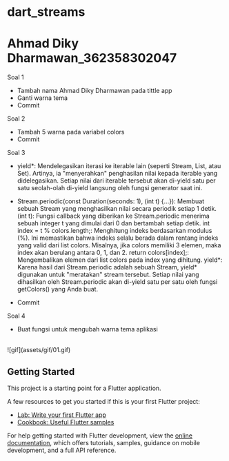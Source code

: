 # dart_streams

# Ahmad Diky Dharmawan_362358302047

Soal 1
- Tambah nama Ahmad Diky Dharmawan pada tittle app
- Ganti warna tema
- Commit

Soal 2
- Tambah 5 warna pada variabel colors
- Commit

Soal 3
- yield*: Mendelegasikan iterasi ke iterable lain (seperti Stream, List, atau Set). Artinya, ia "menyerahkan" penghasilan nilai kepada iterable yang didelegasikan. Setiap nilai dari iterable tersebut akan di-yield satu per satu seolah-olah di-yield langsung oleh fungsi generator saat ini.

- Stream.periodic(const Duration(seconds: 1), (int t) {...}): Membuat sebuah Stream yang menghasilkan nilai secara periodik setiap 1 detik.
(int t): Fungsi callback yang diberikan ke Stream.periodic menerima sebuah integer t yang dimulai dari 0 dan bertambah setiap detik.
int index = t % colors.length;: Menghitung indeks berdasarkan modulus (%). Ini memastikan bahwa indeks selalu berada dalam rentang indeks yang valid dari list colors. Misalnya, jika colors memiliki 3 elemen, maka index akan berulang antara 0, 1, dan 2.
return colors[index];: Mengembalikan elemen dari list colors pada index yang dihitung.
yield*: Karena hasil dari Stream.periodic adalah sebuah Stream, yield* digunakan untuk "meratakan" stream tersebut. Setiap nilai yang dihasilkan oleh Stream.periodic akan di-yield satu per satu oleh fungsi getColors() yang Anda buat.

- Commit

Soal 4
- Buat fungsi untuk mengubah warna tema aplikasi
</br>
![gif](assets/gif/01.gif)

## Getting Started

This project is a starting point for a Flutter application.

A few resources to get you started if this is your first Flutter project:

- [Lab: Write your first Flutter app](https://docs.flutter.dev/get-started/codelab)
- [Cookbook: Useful Flutter samples](https://docs.flutter.dev/cookbook)

For help getting started with Flutter development, view the
[online documentation](https://docs.flutter.dev/), which offers tutorials,
samples, guidance on mobile development, and a full API reference.
